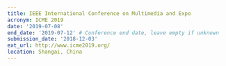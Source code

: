 ```yaml
---
title: IEEE International Conference on Multimedia and Expo
acronym: ICME 2019
date: '2019-07-08'
end_date: '2019-07-12' # Conference end date, leave empty if unknown
submission_date: '2018-12-03'
ext_url: http://www.icme2019.org/
location: Shangai, China
---
```


